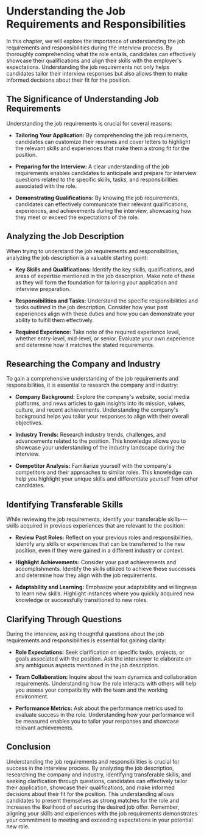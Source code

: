 Understanding the Job Requirements and Responsibilities
================================================================

In this chapter, we will explore the importance of understanding the job requirements and responsibilities during the interview process. By thoroughly comprehending what the role entails, candidates can effectively showcase their qualifications and align their skills with the employer's expectations. Understanding the job requirements not only helps candidates tailor their interview responses but also allows them to make informed decisions about their fit for the position.

The Significance of Understanding Job Requirements
--------------------------------------------------

Understanding the job requirements is crucial for several reasons:

* **Tailoring Your Application:** By comprehending the job requirements, candidates can customize their resumes and cover letters to highlight the relevant skills and experiences that make them a strong fit for the position.

* **Preparing for the Interview:** A clear understanding of the job requirements enables candidates to anticipate and prepare for interview questions related to the specific skills, tasks, and responsibilities associated with the role.

* **Demonstrating Qualifications:** By knowing the job requirements, candidates can effectively communicate their relevant qualifications, experiences, and achievements during the interview, showcasing how they meet or exceed the expectations of the role.

Analyzing the Job Description
-----------------------------

When trying to understand the job requirements and responsibilities, analyzing the job description is a valuable starting point:

* **Key Skills and Qualifications:** Identify the key skills, qualifications, and areas of expertise mentioned in the job description. Make note of these as they will form the foundation for tailoring your application and interview preparation.

* **Responsibilities and Tasks:** Understand the specific responsibilities and tasks outlined in the job description. Consider how your past experiences align with these duties and how you can demonstrate your ability to fulfill them effectively.

* **Required Experience:** Take note of the required experience level, whether entry-level, mid-level, or senior. Evaluate your own experience and determine how it matches the stated requirements.

Researching the Company and Industry
------------------------------------

To gain a comprehensive understanding of the job requirements and responsibilities, it is essential to research the company and industry:

* **Company Background:** Explore the company's website, social media platforms, and news articles to gain insights into its mission, values, culture, and recent achievements. Understanding the company's background helps you tailor your responses to align with their overall objectives.

* **Industry Trends:** Research industry trends, challenges, and advancements related to the position. This knowledge allows you to showcase your understanding of the industry landscape during the interview.

* **Competitor Analysis:** Familiarize yourself with the company's competitors and their approaches to similar roles. This knowledge can help you highlight your unique skills and differentiate yourself from other candidates.

Identifying Transferable Skills
-------------------------------

While reviewing the job requirements, identify your transferable skills---skills acquired in previous experiences that are relevant to the position:

* **Review Past Roles:** Reflect on your previous roles and responsibilities. Identify any skills or experiences that can be transferred to the new position, even if they were gained in a different industry or context.

* **Highlight Achievements:** Consider your past achievements and accomplishments. Identify the skills utilized to achieve these successes and determine how they align with the job requirements.

* **Adaptability and Learning:** Emphasize your adaptability and willingness to learn new skills. Highlight instances where you quickly acquired new knowledge or successfully transitioned to new roles.

Clarifying Through Questions
----------------------------

During the interview, asking thoughtful questions about the job requirements and responsibilities is essential for gaining clarity:

* **Role Expectations:** Seek clarification on specific tasks, projects, or goals associated with the position. Ask the interviewer to elaborate on any ambiguous aspects mentioned in the job description.

* **Team Collaboration:** Inquire about the team dynamics and collaboration requirements. Understanding how the role interacts with others will help you assess your compatibility with the team and the working environment.

* **Performance Metrics:** Ask about the performance metrics used to evaluate success in the role. Understanding how your performance will be measured enables you to tailor your responses and showcase relevant achievements.

Conclusion
----------

Understanding the job requirements and responsibilities is crucial for success in the interview process. By analyzing the job description, researching the company and industry, identifying transferable skills, and seeking clarification through questions, candidates can effectively tailor their application, showcase their qualifications, and make informed decisions about their fit for the position. This understanding allows candidates to present themselves as strong matches for the role and increases the likelihood of securing the desired job offer. Remember, aligning your skills and experiences with the job requirements demonstrates your commitment to meeting and exceeding expectations in your potential new role.
